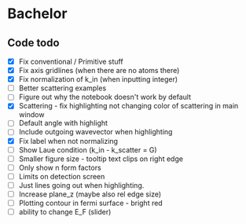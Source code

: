 # Bachelor

## Code todo
- [x] Fix conventional / Primitive stuff
- [x] Fix axis gridlines (when there are no atoms there)
- [x] Fix normalization of k_in (when inputting integer)
- [ ] Better scattering examples
- [ ] Figure out why the notebook doesn't work by default
- [x] Scattering - fix highlighting not changing color of scattering in main window
- [ ] Default angle with highlight
- [ ] Include outgoing wavevector when highlighting
- [x] Fix label when not normalizing
- [ ] Show Laue condition (k_in - k_scatter = G)
- [ ] Smaller figure size - tooltip text clips on right edge
- [ ] Only show n form factors
- [ ] Limits on detection screen
- [ ] Just lines going out when highlighting.
- [ ] Increase plane_z (maybe also rel edge size)
- [ ] Plotting contour in fermi surface - bright red
- [ ] ability to change E_F (slider)